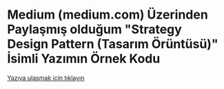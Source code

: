# Medium (medium.com) Üzerinden Paylaşmış olduğum "Strategy Design Pattern (Tasarım Örüntüsü)" İsimli Yazımın Örnek Kodu

[Yazıya ulaşmak için tıklayın](https://medium.com/@metinalniacik/strategy-design-pattern-strateji-tasar%C4%B1m-%C3%B6r%C3%BCnt%C3%BCs%C3%BC-d7a43290969c)
